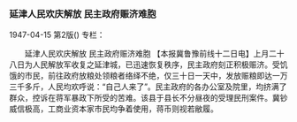 ### 延津人民欢庆解放  民主政府赈济难胞

1947-04-15
第2版()
专栏：

　　延津人民欢庆解放
    民主政府赈济难胞
    【本报冀鲁豫前线十二日电】上月二十八日为人民解放军收复之延津城，已迅速恢复秩序，民主政府刻正积极赈济。受饥饿的市民，前往政府放粮处领粮者络绎不绝，仅三十日一天中，发放赈粮即达一万三千多斤，人民均欢呼说：“自己人来了”。民主政府的各办公室及院里，均挤满了群众，控诉在蒋军暴政下所受的苦难。该县于县长不分昼夜的受理民刑案件。冀钞威信极高，工商业资本家市民均争着使用，蒋币则视若敝履。
